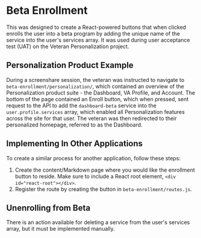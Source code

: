 # Beta Enrollment

This was designed to create a React-powered buttons that when clicked enrolls the user into a beta program by adding the unique name of the service into the user's services array. It was used during user acceptance test (UAT) on the Veteran Personalization project.

## Personalization Product Example
During a screenshare session, the veteran was instructed to navigate to `beta-enrollment/personalization/`, which contained an overview of the Personalization product suite - the Dashboard, VA Profile, and Account. The bottom of the page contained an Enroll button, which when pressed, sent request to the API to add the `dashboard-beta` service into the `user.profile.services` array, which enabled all Personalization features across the site for that user. The veteran was then redirected to their personalized homepage, referred to as the Dashboard.

## Implementing In Other Applications
To create a similar process for another application, follow these steps:

1. Create the content/Markdown page where you would like the enrollment button to reside. Make sure to include a React root element, `<div id="react-root"></div>`.
2. Register the route by creating the button in `beta-enrollment/routes.js`.

## Unenrolling from Beta
There is an action available for deleting a service from the user's services array, but it must be implemented manually.
